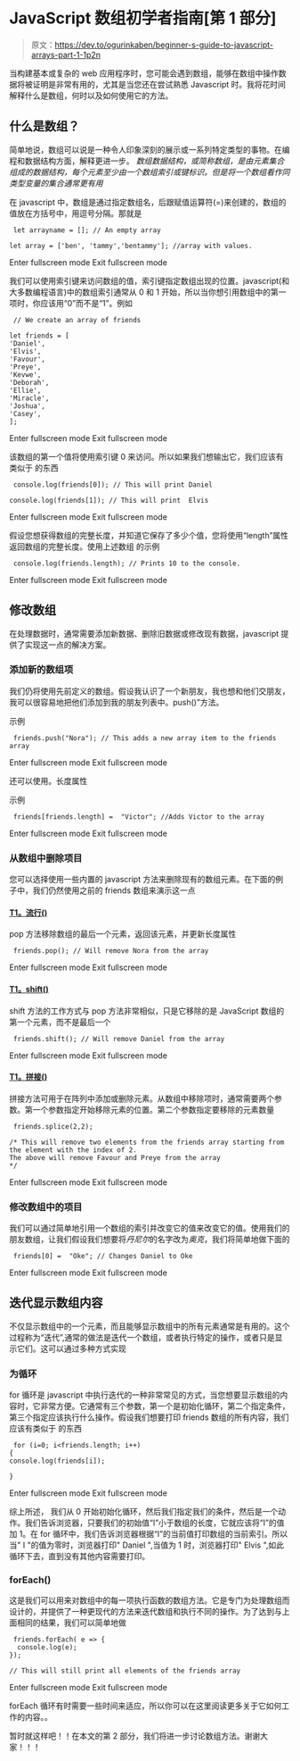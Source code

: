 # JavaScript 数组初学者指南[第 1 部分]

> 原文：<https://dev.to/ogurinkaben/beginner-s-guide-to-javascript-arrays-part-1-1p2n>

当构建基本或复杂的 web 应用程序时，您可能会遇到数组，能够在数组中操作数据将被证明是非常有用的，尤其是当您还在尝试熟悉 Javascript 时。我将花时间解释什么是数组，何时以及如何使用它的方法。

## 什么是数组？

简单地说，数组可以说是一种令人印象深刻的展示或一系列特定类型的事物。在编程和数据结构方面，解释更进一步。
*数组数据结构，或简称数组，是由元素集合组成的数据结构，每个元素至少由一个数组索引或键标识。但是将一个数组看作同类型变量的集合通常更有用*

在 javascript 中，数组是通过指定数组名，后跟赋值运算符(=)来创建的，数组的值放在方括号中，用逗号分隔。那就是

```
 let arrayname = []; // An empty array

let array = ['ben', 'tammy','bentammy']; //array with values. 
```

Enter fullscreen mode Exit fullscreen mode

我们可以使用索引键来访问数组的值，索引键指定数组出现的位置。javascript(和大多数编程语言)中的数组索引通常从 0 和 1 开始，所以当你想引用数组中的第一项时，你应该用“0”而不是“1”。例如

```
 // We create an array of friends

let friends = [
'Daniel', 
'Elvis', 
'Favour',
'Preye',
'Kevwe',
'Deborah',
'Ellie',
'Miracle',
'Joshua',
'Casey',
]; 
```

Enter fullscreen mode Exit fullscreen mode

该数组的第一个值将使用索引键 0 来访问。所以如果我们想输出它，我们应该有类似于
的东西

```
 console.log(friends[0]); // This will print Daniel

console.log(friends[1]); // This will print  Elvis 
```

Enter fullscreen mode Exit fullscreen mode

假设您想获得数组的完整长度，并知道它保存了多少个值，您将使用“length”属性返回数组的完整长度。使用上述数组
的示例

```
 console.log(friends.length); // Prints 10 to the console. 
```

Enter fullscreen mode Exit fullscreen mode

## 修改数组

在处理数据时，通常需要添加新数据、删除旧数据或修改现有数据，javascript 提供了实现这一点的解决方案。

### 添加新的数组项

我们仍将使用先前定义的数组。假设我认识了一个新朋友，我也想和他们交朋友，我可以很容易地把他们添加到我的朋友列表中。push()”方法。

示例

```
 friends.push("Nora"); // This adds a new array item to the friends array 
```

Enter fullscreen mode Exit fullscreen mode

还可以使用。长度属性

示例

```
 friends[friends.length] =  "Victor"; //Adds Victor to the array 
```

Enter fullscreen mode Exit fullscreen mode

### 从数组中删除项目

您可以选择使用一些内置的 javascript 方法来删除现有的数组元素。在下面的例子中，我们仍然使用之前的 friends 数组来演示这一点

#### [T1。流行()](#pop)

pop 方法移除数组的最后一个元素，返回该元素，并更新长度属性

```
 friends.pop(); // Will remove Nora from the array 
```

Enter fullscreen mode Exit fullscreen mode

#### [T1。shift()](#shift)

shift 方法的工作方式与 pop 方法非常相似，只是它移除的是 JavaScript 数组的第一个元素，而不是最后一个

```
 friends.shift(); // Will remove Daniel from the array 
```

Enter fullscreen mode Exit fullscreen mode

#### [T1。拼接()](#splice)

拼接方法可用于在阵列中添加或删除元素。从数组中移除项时，通常需要两个参数。第一个参数指定开始移除元素的位置。第二个参数指定要移除的元素数量

```
 friends.splice(2,2);

/* This will remove two elements from the friends array starting from the element with the index of 2.
The above will remove Favour and Preye from the array
*/ 
```

Enter fullscreen mode Exit fullscreen mode

### 修改数组中的项目

我们可以通过简单地引用一个数组的索引并改变它的值来改变它的值。使用我们的朋友数组，让我们假设我们想要将*丹尼尔*的名字改为*奥克*，我们将简单地做下面的

```
 friends[0] =  "Oke"; // Changes Daniel to Oke 
```

Enter fullscreen mode Exit fullscreen mode

## 迭代显示数组内容

不仅显示数组中的一个元素，而且能够显示数组中的所有元素通常是有用的。这个过程称为“迭代”,通常的做法是迭代一个数组，或者执行特定的操作，或者只是显示它们。这可以通过多种方式实现

### 为循环

for 循环是 javascript 中执行迭代的一种非常常见的方式，当您想要显示数组的内容时，它非常方便。它通常有三个参数，第一个是初始化循环，第二个指定条件，第三个指定应该执行什么操作。假设我们想要打印 friends 数组的所有内容，我们应该有类似于
的东西

```
 for (i=0; i<friends.length; i++)
{
console.log(friends[i]);

} 
```

Enter fullscreen mode Exit fullscreen mode

综上所述，
我们从 0 开始初始化循环，然后我们指定我们的条件，然后是一个动作。我们告诉浏览器，只要我们的初始值“I”小于数组的长度，它就应该将“I”的值加 1。在 for 循环中，我们告诉浏览器根据“I”的当前值打印数组的当前索引。所以当" I "的值为零时，浏览器打印" Daniel ",当值为 1 时，浏览器打印" Elvis ",如此循环下去，直到没有其他内容需要打印。

### forEach()

这是我们可以用来对数组中的每一项执行函数的数组方法。它是专门为处理数组而设计的，并提供了一种更现代的方法来迭代数组和执行不同的操作。为了达到与上面相同的结果，我们可以简单地做

```
 friends.forEach( e => {
  console.log(e); 
});

// This will still print all elements of the friends array 
```

Enter fullscreen mode Exit fullscreen mode

forEach 循环有时需要一些时间来适应，所以你可以在这里阅读更多关于它如何工作的内容。。

暂时就这样吧！！在本文的第 2 部分，我们将进一步讨论数组方法。谢谢大家！！！